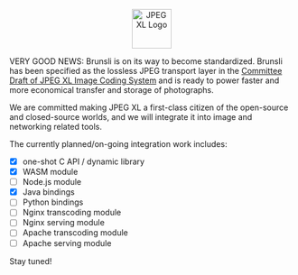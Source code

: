 <p align="center"><img alt="JPEG XL Logo" src="https://jpeg.org/images/jpegxl-logo.png" width="70px"></p>

VERY GOOD NEWS: Brunsli is on its way to become standardized. Brunsli has been specified as the lossless JPEG transport layer in the [Committee Draft of JPEG XL Image Coding System](https://arxiv.org/abs/1908.03565) and is ready to power faster and more economical transfer and storage of photographs.

We are committed making JPEG XL a first-class citizen of the open-source and closed-source worlds, and we will integrate it into image and networking related tools. 

The currently planned/on-going integration work includes:

- [x] one-shot C API / dynamic library
- [x] WASM module
- [ ] Node.js module
- [x] Java bindings
- [ ] Python bindings
- [ ] Nginx transcoding module
- [ ] Nginx serving module
- [ ] Apache transcoding module
- [ ] Apache serving module

Stay tuned!
